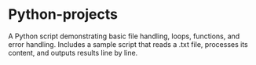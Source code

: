 # Python-projects

A Python script demonstrating basic file handling, loops, functions, and error handling. Includes a sample script that reads a .txt file, processes its content, and outputs results line by line.

